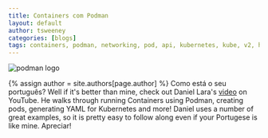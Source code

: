 ```yaml
---
title: Containers com Podman
layout: default
author: tsweeney 
categories: [blogs]
tags: containers, podman, networking, pod, api, kubernetes, kube, v2, hpc, windows, mac
---
```

![podman logo](https://podman.io/images/podman.svg)

{% assign author = site.authors[page.author] %}
Como está o seu português?  Well if it's better than mine, check out Daniel Lara's [video](https://www.youtube.com/watch?v=Jjyrhbc4QkQ&t=1422s) on
YouTube.  He walks through running Containers using Podman, creating pods, generating YAML for Kubernetes and more!  Daniel uses a number of great examples, so it is pretty
easy to follow along even if your Portugese is like mine.  Apreciar!
